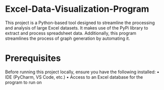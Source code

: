 # Excel-Data-Visualization-Program
This project is a Python-based tool designed to streamline the processing and analysis of large Excel datasets. It makes use of the PyPi library to extract and process spreadsheet data. Additionally, this program streamlines the process of graph generation by automating it.

# Prerequisites
Before running this project locally, ensure you have the following installed:
  • IDE (PyCharm, VS Code, etc.)
  • Access to an Excel database for the program to run on
